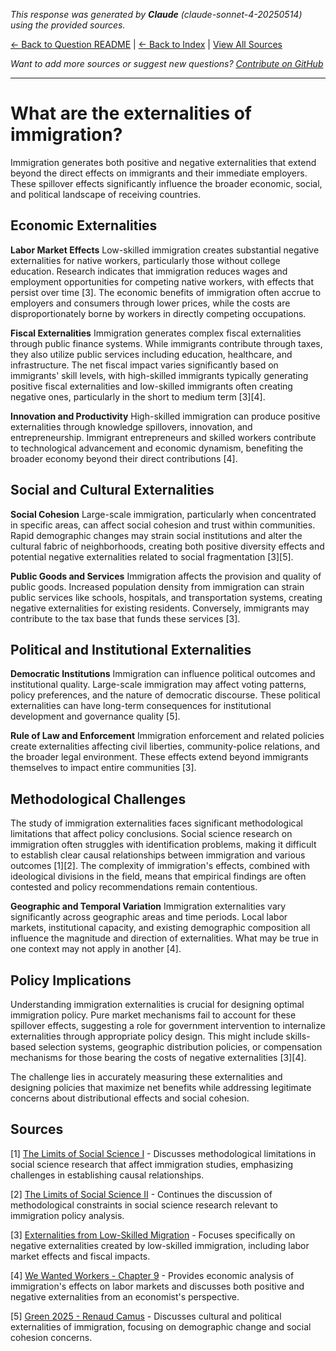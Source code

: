 <!-- 
Generated by: claude
Model: claude-sonnet-4-20250514
Prompt type: sources
Tools enabled: False
Generated at: 2025-07-02T12:05:26.523103
-->

*This response was generated by **Claude** (claude-sonnet-4-20250514) using the provided sources.*

[← Back to Question README](README.md) | [← Back to Index](../README.md) | [View All Sources](../allsources.md)

*Want to add more sources or suggest new questions? [Contribute on GitHub](https://github.com/justinwest/SuggestedSources)*

---

# What are the externalities of immigration?

Immigration generates both positive and negative externalities that extend beyond the direct effects on immigrants and their immediate employers. These spillover effects significantly influence the broader economic, social, and political landscape of receiving countries.

## Economic Externalities

**Labor Market Effects**
Low-skilled immigration creates substantial negative externalities for native workers, particularly those without college education. Research indicates that immigration reduces wages and employment opportunities for competing native workers, with effects that persist over time [3]. The economic benefits of immigration often accrue to employers and consumers through lower prices, while the costs are disproportionately borne by workers in directly competing occupations.

**Fiscal Externalities**
Immigration generates complex fiscal externalities through public finance systems. While immigrants contribute through taxes, they also utilize public services including education, healthcare, and infrastructure. The net fiscal impact varies significantly based on immigrants' skill levels, with high-skilled immigrants typically generating positive fiscal externalities and low-skilled immigrants often creating negative ones, particularly in the short to medium term [3][4].

**Innovation and Productivity**
High-skilled immigration can produce positive externalities through knowledge spillovers, innovation, and entrepreneurship. Immigrant entrepreneurs and skilled workers contribute to technological advancement and economic dynamism, benefiting the broader economy beyond their direct contributions [4].

## Social and Cultural Externalities

**Social Cohesion**
Large-scale immigration, particularly when concentrated in specific areas, can affect social cohesion and trust within communities. Rapid demographic changes may strain social institutions and alter the cultural fabric of neighborhoods, creating both positive diversity effects and potential negative externalities related to social fragmentation [3][5].

**Public Goods and Services**
Immigration affects the provision and quality of public goods. Increased population density from immigration can strain public services like schools, hospitals, and transportation systems, creating negative externalities for existing residents. Conversely, immigrants may contribute to the tax base that funds these services [3].

## Political and Institutional Externalities

**Democratic Institutions**
Immigration can influence political outcomes and institutional quality. Large-scale immigration may affect voting patterns, policy preferences, and the nature of democratic discourse. These political externalities can have long-term consequences for institutional development and governance quality [5].

**Rule of Law and Enforcement**
Immigration enforcement and related policies create externalities affecting civil liberties, community-police relations, and the broader legal environment. These effects extend beyond immigrants themselves to impact entire communities [3].

## Methodological Challenges

The study of immigration externalities faces significant methodological limitations that affect policy conclusions. Social science research on immigration often struggles with identification problems, making it difficult to establish clear causal relationships between immigration and various outcomes [1][2]. The complexity of immigration's effects, combined with ideological divisions in the field, means that empirical findings are often contested and policy recommendations remain contentious.

**Geographic and Temporal Variation**
Immigration externalities vary significantly across geographic areas and time periods. Local labor markets, institutional capacity, and existing demographic composition all influence the magnitude and direction of externalities. What may be true in one context may not apply in another [4].

## Policy Implications

Understanding immigration externalities is crucial for designing optimal immigration policy. Pure market mechanisms fail to account for these spillover effects, suggesting a role for government intervention to internalize externalities through appropriate policy design. This might include skills-based selection systems, geographic distribution policies, or compensation mechanisms for those bearing the costs of negative externalities [3][4].

The challenge lies in accurately measuring these externalities and designing policies that maximize net benefits while addressing legitimate concerns about distributional effects and social cohesion.

## Sources

[1] [The Limits of Social Science I](https://www.lorenzofromoz.net/p/the-limits-of-social-science-i) - Discusses methodological limitations in social science research that affect immigration studies, emphasizing challenges in establishing causal relationships.

[2] [The Limits of Social Science II](https://www.lorenzofromoz.net/p/the-limits-of-social-science-ii) - Continues the discussion of methodological constraints in social science research relevant to immigration policy analysis.

[3] [Externalities from Low-Skilled Migration](https://www.aporiamagazine.com/p/externalities-from-low-skilled-migration) - Focuses specifically on negative externalities created by low-skilled immigration, including labor market effects and fiscal impacts.

[4] [We Wanted Workers - Chapter 9](https://archive.jwest.org/BookExcerpts/WeWantedWorkers-Chapter9.pdf) - Provides economic analysis of immigration's effects on labor markets and discusses both positive and negative externalities from an economist's perspective.

[5] [Green 2025 - Renaud Camus](https://archive.jwest.org/Articles/Green2025-RenaudCamus.pdf) - Discusses cultural and political externalities of immigration, focusing on demographic change and social cohesion concerns.